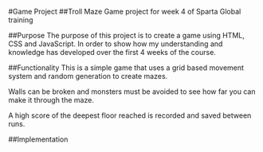 #Game Project
##Troll Maze
Game project for week 4 of Sparta Global training

##Purpose
The purpose of this project is to create a game using HTML, CSS and JavaScript.
In order to show how my understanding and knowledge has developed over the first 4 weeks of the course.

##Functionality
This is a simple game that uses a grid based movement system and random generation to create mazes.

Walls can be broken and monsters must be avoided to see how far you can make it through the maze.

A high score of the deepest floor reached is recorded and saved between runs.

##Implementation

